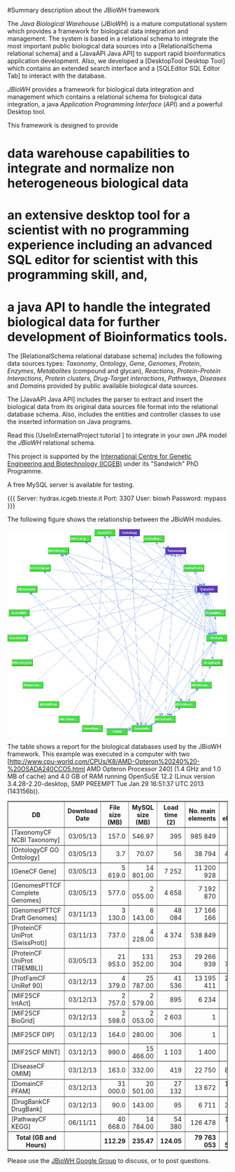 #Summary description about the JBioWH framework

The _*Java Biological Warehouse*_ (*JBioWH*) is a mature computational system which provides a framework for biological data integration and management. The system is based in a relational schema to integrate the most important public biological data sources into a [RelationalSchema relational schema] and a [JavaAPI Java API] to support rapid bioinformatics application development. Also, we developed a [DesktopTool Desktop Tool] which contains an extended search interface and a [SQLEditor SQL Editor Tab] to interact with the database. 

*JBioWH* provides a framework for biological data integration and management which contains a relational schema for biological data integration, a java *Application Programming Interface* (*API*) and a powerful Desktop tool. 

This framework is designed to provide 
  # data warehouse capabilities to integrate and normalize non heterogeneous biological data
  # an extensive desktop tool for a scientist with no programming experience including an advanced SQL editor for scientist with this programming skill, and, 
  # a java API to handle the integrated biological data for further development of Bioinformatics tools.
 
The [RelationalSchema relational database schema] includes the following data sources types: *Taxonomy*, *Ontology*, *Gene*, *Genomes*, *Protein*, *Enzymes*, *Metabolites* (compound and glycan), *Reactions*, *Protein-Protein Interactions*, *Protein clusters*, *Drug-Target interactions*, *Pathways*, *Diseases* and *Domains* provided by public available biological data sources. 

The [JavaAPI Java API] includes the parser to extract and insert the biological data from its original data sources file format into the relational database schema. Also, includes the entities and controller classes to use the inserted information on Java programs.

Read this [UseInExternalProject tutorial ] to integrate in your own JPA model the *JBioWH* relational schema. 

This project is supported by the <a href="http://www.icgeb.trieste.it">International Centre for Genetic Engineering and Biotechnology (ICGEB)</a> under its "Sandwich" PhD Programme.

A free MySQL server is available for testing.

{{{
Server: hydrax.icgeb.trieste.it
Port: 3307
User: biowh
Password: mypass
}}}

The following figure shows the relationship between the JBioWH modules.

<img src="https://raw.githubusercontent.com/r78v10a07/jbiowh-googlecode-wiki/master/images/EntitiesRelationship.png" />

The table shows a report for the biological databases used by the JBioWH framework. This example was executed in a computer with two [http://www.cpu-world.com/CPUs/K8/AMD-Opteron%20240%20-%20OSADA240CCO5.html AMD Opteron Processor 240] (1.4 GHz and 1.0 MB of cache) and 4.0 GB of RAM running OpenSuSE 12.2 (Linux version 3.4.28-2.20-desktop, SMP PREEMPT Tue Jan 29 16:51:37 UTC 2013 (143156b)). 

<table border="1">
<tr>
<th>DB</th>
<th>Download Date</th>
<th>File size (MB)</th>
<th>MySQL size (MB)</th>
<th>Load time (2)</th>
<th>No. main elements</th>
<th>No. elements</th>
</tr>
<tr>
<td>[TaxonomyCF NCBI Taxonomy]</td>
<td align="center">03/05/13</td>
<td align="right">157.0</td>
<td align="right">546.97</td>
<td align="right">395</td>
<td align="right">985 849</td>
<td align="right">2 732 658</td>
</tr>
<tr>
<td>[OntologyCF GO Ontology]</td>
<td align="center">03/05/13</td>
<td align="right">3.7</td>
<td align="right">70.07</td>
<td align="right">56</td>
<td align="right">38 794</td>
<td align="right">468 870</td>
</tr>
<tr>
<td>[GeneCF Gene]</td>
<td align="center">03/05/13</td>
<td align="right">5 619.0</td>
<td align="right">14 801.00</td>
<td align="right">7 252</td>
<td align="right">11 200 928</td>
<td align="right">90 459 357</td>
</tr>
<tr>
<td>[GenomesPTTCF Complete Genomes]</td>
<td align="center">03/05/13</td>
<td align="right">577.0</td>
<td align="right">2 055.00</td>
<td align="right">4 658</td>
<td align="right">7 192 870</td>
<td align="right">7 195 133</td>
</tr>
<tr>
<td>[GenomesPTTCF Draft Genomes]</td>
<td align="center">03/11/13</td>
<td align="right">3 130.0</td>
<td align="right">6 143.00</td>
<td align="right">48 084</td>
<td align="right">17 166 166</td>
<td align="right">17 168 429</td>
</tr>
<tr>
<td>[ProteinCF UniProt (SwissProt)]</td>
<td align="center">03/11/13</td>
<td align="right">737.0</td>
<td align="right">4 228.00</td>
<td align="right">4 374</td>
<td align="right">538 849</td>
<td align="right">50 827 445</td>
</tr>
<tr>
<td>[ProteinCF UniProt (TREMBL)]</td>
<td align="center">03/05/13</td>
<td align="right">21 953.0</td>
<td align="right">131 352.00</td>
<td align="right">253 304</td>
<td align="right">29 266 939</td>
<td align="right">1 056 770 378</td>
</tr>
<tr>
<td>[ProtFamCF UniRef 90]</td>
<td align="center">03/12/13</td>
<td align="right">4 379.0</td>
<td align="right">25 787.00</td>
<td align="right">41 536</td>
<td align="right">13 195 411</td>
<td align="right">285 706 680</td>
</tr>
<tr>
<td>[MIF25CF IntAct]</td>
<td align="center">03/12/13</td>
<td align="right">2 757.0</td>
<td align="right">2 579.00</td>
<td align="right">895</td>
<td align="right">6 234</td>
<td align="right">14 851 480</td>
</tr>
<tr>
<td>[MIF25CF BioGrid]</td>
<td align="center">03/12/13</td>
<td align="right">2 598.0</td>
<td align="right">2 053.00</td>
<td align="right">2 603</td>
<td align="right">1</td>
<td align="right">15 583 825</td>
</tr>
<tr>
<td>[MIF25CF DIP]</td>
<td align="center">03/12/13</td>
<td align="right">164.0</td>
<td align="right">280.00</td>
<td align="right">306</td>
<td align="right">1</td>
<td align="right">1 833 668</td>
</tr>
<tr>
<td>[MIF25CF MINT]</td>
<td align="center">03/12/13</td>
<td align="right">990.0</td>
<td align="right">15 466.00</td>
<td align="right">1 103</td>
<td align="right">1 400</td>
<td align="right">4 394 018</td>
</tr>
<tr>
<td>[DiseaseCF OMIM]</td>
<td align="center">03/12/13</td>
<td align="right">163.0</td>
<td align="right">332.00</td>
<td align="right">419</td>
<td align="right">22 750</td>
<td align="right">874 906</td>
</tr>
<tr>
<td>[DomainCF PFAM]</td>
<td align="center">03/12/13</td>
<td align="right">31 000.0</td>
<td align="right">20 501.00</td>
<td align="right">27 132</td>
<td align="right">13 672</td>
<td align="right">154 792 451</td>
</tr>
<tr>
<td>[DrugBankCF DrugBank]</td>
<td align="center">03/12/13</td>
<td align="right">90.0</td>
<td align="right">143.00</td>
<td align="right">95</td>
<td align="right">6 711</td>
<td align="right">397 847</td>
</tr>
<tr>
<td>[PathwayCF KEGG]</td>
<td align="center">06/11/11</td>
<td align="right">40 668.0</td>
<td align="right">14 784.00</td>
<td align="right">54 380</td>
<td align="right">126 478</td>
<td align="right">130 479 471</td>
</tr>
<tr>
<th>Total (GB and Hours)</th>
<th> </th>
<th align="right">112.29</th>
<th align="right">235.47</th>
<th align="right">124.05</th>
<th align="right">79 763 053</th>
<th align="right">1 834 536 616</th>
</tr>
</table>

Please use the <a href="http://groups.google.com/group/jbiowh-discuss">JBioWH Google Group</a> to discuss, or to post questions. 
